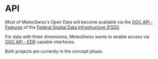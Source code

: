 # <!-- Getting started with --> API

Most of MeteoSwiss's Open Data will become available via the [OGC API - Features](https://ogcapi.ogc.org/features/) of the [Federal Spatial Data Infrastructure (FSDI)](https://www.geo.admin.ch/en/federal-spatial-data-infrastructure-fsdi).

For data with three dimensions, MeteoSwiss wants to enable access via [OGC API - EDR](https://ogcapi.ogc.org/edr/) capable interfaces.

Both projects are currently in the concept phase.

<!-- Our API's follow the OGC API - features standard to make it as easy as possible to use existing tools to work with our data. Even if your favorite tools do not support OGC API - features directly, it builds upon well known standards such as OpenAPI and GeoJSON which are generally well supported.

If you are already familiar with REST API's, you should probably go to the page for the API that contains the data you are interrested in and use the swagger link to test and get help with the type of requests you can make.

If not, you should probably start by looking at the Query primer page. When you have read and understood that, go to API page for the service and see the 'Query parameters' section to learn how to use the API of your choice. The exact structure of a response is also shown on that page.

You can also find guides, examples and packages/libraries made by other users by going to Third-party Examples. Be aware that DMI does not support or provide any guarantees on the content found under user application examples. -->
